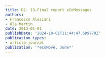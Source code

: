 ```yaml
---
title: D2. 13-Final report eCoMessages
authors:
- Francesco Alesiani
- Ola Martin
date: 2013-01-01
publishDate: '2024-10-01T11:44:47.689770Z'
publication_types:
- article-journal
publication: '*eCoMove, June*'
---
```

